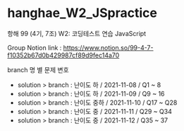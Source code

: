 # hanghae_W2_JSpractice
항해 99 (4기, 7조) W2: 코딩테스트 연습 JavaScript

Group Notion link : https://www.notion.so/99-4-7-f10352b67d0b429987cf89d9fec14a70

branch 명 별 문제 변호
* solution > branch : 난이도 하 / 2021-11-08 / Q1 ~ 8
* solution > branch : 난이도 하 / 2021-11-09 / Q9 ~ 16
* solution > branch : 난이도 중하 / 2021-11-10 / Q17 ~ Q28
* solution > branch : 난이도 중 / 2021-11-11 / Q29 ~ Q34
* solution > branch : 난이도 중 / 2021-11-12 / Q35 ~ 37
